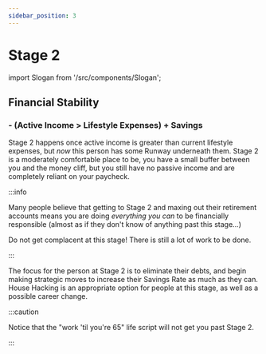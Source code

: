 ```yaml
---
sidebar_position: 3
---
```


# Stage 2

import Slogan from '/src/components/Slogan';

## Financial Stability

### - (Active Income > Lifestyle Expenses) + Savings

Stage 2 happens once active income is greater than current lifestyle expenses, but *now* this person has some Runway underneath them. Stage 2 is a moderately comfortable place to be, you have a small buffer between you and the money cliff, but you still have no passive income and are completely reliant on your paycheck.

:::info 

Many people believe that getting to Stage 2 and maxing out their retirement accounts means you are doing *everything you can* to be financially responsible (almost as if they don't know of anything past this stage...) 

Do not get complacent at this stage! There is still a lot of work to be done.

:::

The focus for the person at Stage 2 is to eliminate their debts, and begin making strategic moves to increase their Savings Rate as much as they can. House Hacking is an appropriate option for people at this stage, as well as a possible career change. 

:::caution

Notice that the "work 'til you're 65" life script will not get you past Stage 2.

:::

<Slogan/>